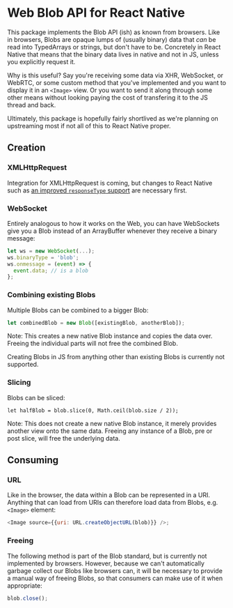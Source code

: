 # Web Blob API for React Native

This package implements the Blob API (ish) as known from browsers. Like in browsers, Blobs are opaque lumps of (usually binary) data that *can* be read into TypedArrays or strings, but don't have to be. Concretely in React Native that means that the binary data lives in native and not in JS, unless you explicitly request it.

Why is this useful? Say you're receiving some data via XHR, WebSocket, or WebRTC, or some custom method that you've implemented and you want to display it in an `<Image>` view. Or you want to send it along through some other means without looking paying the cost of transfering it to the JS thread and back.

Ultimately, this package is hopefully fairly shortlived as we're planning on upstreaming most if not all of this to React Native proper.

## Creation

### XMLHttpRequest

Integration for XMLHttpRequest is coming, but changes to React Native such as [an improved `responseType` support](https://github.com/facebook/react-native/pull/8324) are necessary first.

### WebSocket

Entirely analogous to how it works on the Web, you can have WebSockets give you a Blob instead of an ArrayBuffer whenever they receive a binary message:

```js
let ws = new WebSocket(...);
ws.binaryType = 'blob';
ws.onmessage = (event) => {
  event.data; // is a blob
};
```

### Combining existing Blobs

Multiple Blobs can be combined to a bigger Blob:

```js
let combinedBlob = new Blob([existingBlob, anotherBlob]);
```

Note: This creates a new native Blob instance and copies the data over. Freeing the individual parts will not free the combined Blob.

Creating Blobs in JS from anything other than existing Blobs is currently not supported.

### Slicing

Blobs can be sliced:

```
let halfBlob = blob.slice(0, Math.ceil(blob.size / 2));
```

Note: This does not create a new native Blob instance, it merely provides another view onto the same data. Freeing any instance of a Blob, pre or post slice, will free the underlying data.

## Consuming

### URL

Like in the browser, the data within a Blob can be represented in a URI. Anything that can load from URIs can therefore load data from Blobs, e.g. `<Image>` element:

```js
<Image source={{uri: URL.createObjectURL(blob)}} />;
```

### Freeing

The following method is part of the Blob standard, but is currently not implemented by browsers. However, because we can't automatically garbage collect our Blobs like browsers can, it will be necessary to provide a manual way of freeing Blobs, so that consumers can make use of it when appropriate:

```js
blob.close();
```
